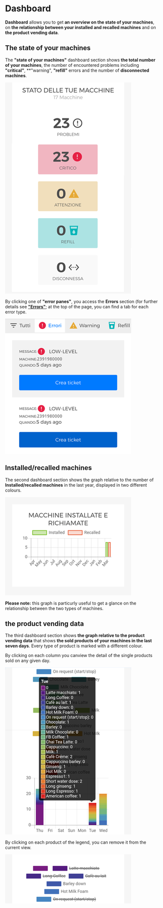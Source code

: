 # Dashboard

**Dashboard** allows you to get **an overview on the state of your machines**, on **the relationship between your installed and recalled machines** and on **the product vending data**.


## The state of your machines

The **"state of your machines"** dashboard section shows **the total number of your machines**, the number of encountered problems including **"critical"**, **"warning", **"refill"** errors and the number of **disconnected machines**.


<kbd>![State of Your Machines](_images/dashboard-stato-3.png)</kbd>

By clicking one of **"error panes"**, you access the **Errors** section (for further details see [**"Errors"**](https://carimali.github.io/wiki/#/docs-en/errori); at the top of the page, you can find a tab for each error type.

<kbd>![Sezione Errori](_images/dashboard-errori01.png)</kbd>

     
## Installed/recalled machines
 
The second dashboard section shows the graph relative to the number of **Installed/recalled machines** in the last year, displayed in two different colours.
 
 <kbd>![Macchine Installate Richiamate](_images/dashboard-macchine-installate-e-richiamate.png)</kbd>
 
 **Please note:** this graph is particurly useful to get a glance on the relationship between the two types of machines.
 
 

## the product vending data
 
The third dashboard section shows **the graph relative to the product vending data** that shows **the sold products of your machines in the last seven days**. Every type of product is marked with a different colour. 
 
 
By clicking on each column you canview the detail of the single products sold on any given day.
 
 <kbd>![Product detail](_images/dashboard-prodotti-venduti01.png)</kbd>
 
By clicking on each product of the legend, you can remove it from the current view.

 <kbd>![Remove products](_images/dashboard-escludi.png)</kbd> 
